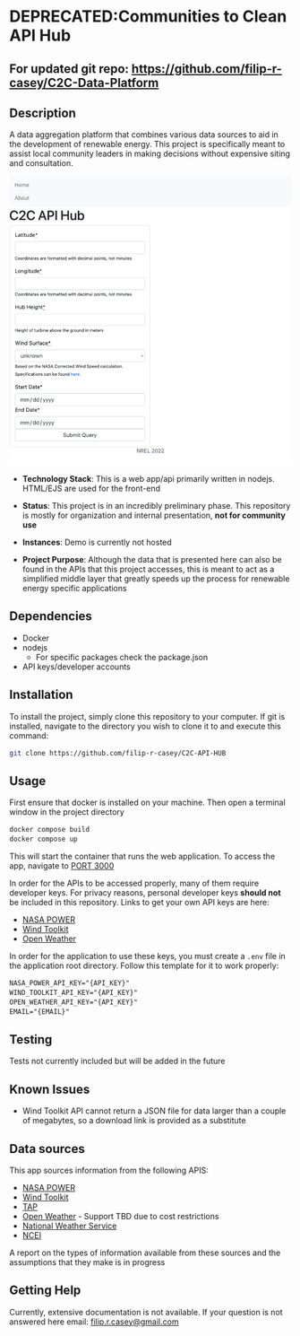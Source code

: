 # DEPRECATED:Communities to Clean API Hub

## For updated git repo: https://github.com/filip-r-casey/C2C-Data-Platform

## Description

A data aggregation platform that combines various data sources to aid in the development of renewable energy. This project is specifically meant to assist local community leaders in making decisions without expensive siting and consultation.

![C2C API Hub screenshot](./app_info/images/app-screenshot.png)

* **Technology Stack**: This is a web app/api primarily written in nodejs. HTML/EJS are used for the front-end

* **Status**: This project is in an incredibly preliminary phase. This repository is mostly for organization and internal presentation, **not for community use**

* **Instances**: Demo is currently not hosted

* **Project Purpose**: Although the data that is presented here can also be found in the APIs that this project accesses, this is meant to act as a simplified middle layer that greatly speeds up the process for renewable energy specific applications
  
## Dependencies

* Docker
* nodejs
  * For specific packages check the package.json
* API keys/developer accounts

## Installation

To install the project, simply clone this repository to your computer. If git is installed, navigate to the directory you wish to clone it to and execute this command:

```bash
git clone https://github.com/filip-r-casey/C2C-API-HUB
```

## Usage

First ensure that docker is installed on your machine. Then open a terminal window in the project directory

```bash
docker compose build
docker compose up
```

This will start the container that runs the web application. To access the app, navigate to [PORT 3000](http://0.0.0.0:3000/)

In order for the APIs to be accessed properly, many of them require developer keys. For privacy reasons, personal developer keys **should not** be included in this repository. Links to get your own API keys are here:

* [NASA POWER](https://api.nasa.gov/)
* [Wind Toolkit](https://developer.nrel.gov/signup/)
* [Open Weather](https://openweathermap.org/appid)

In order for the application to use these keys, you must create a `.env` file in the application root directory. Follow this template for it to work properly:

```txt
NASA_POWER_API_KEY="{API_KEY}"
WIND_TOOLKIT_API_KEY="{API_KEY}"
OPEN_WEATHER_API_KEY="{API_KEY}"
EMAIL="{EMAIL}"
```

## Testing

Tests not currently included but will be added in the future

## Known Issues

* Wind Toolkit API cannot return a JSON file for data larger than a couple of megabytes, so a download link is provided as a substitute

## Data sources

This app sources information from the following APIS:

* [NASA POWER](https://power.larc.nasa.gov/docs/services/api/)
* [Wind Toolkit](https://www.nrel.gov/grid/wind-toolkit.html)
* [TAP](https://dw-tap.nrel.gov/#api-Wind_Speed)
* [Open Weather](https://openweathermap.org/api) - Support TBD due to cost restrictions
* [National Weather Service](https://www.weather.gov/documentation/services-web-api#/default/station_observation_list)
* [NCEI](https://www.ncei.noaa.gov/support/access-data-service-api-user-documentation)
  
A report on the types of information available from these sources and the assumptions that they make is in progress

## Getting Help

Currently, extensive documentation is not available. If your question is not answered here email: filip.r.casey@gmail.com
